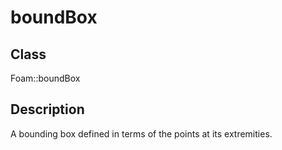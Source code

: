 # boundBox 
## Class
Foam::boundBox

## Description
A bounding box defined in terms of the points at its extremities.

